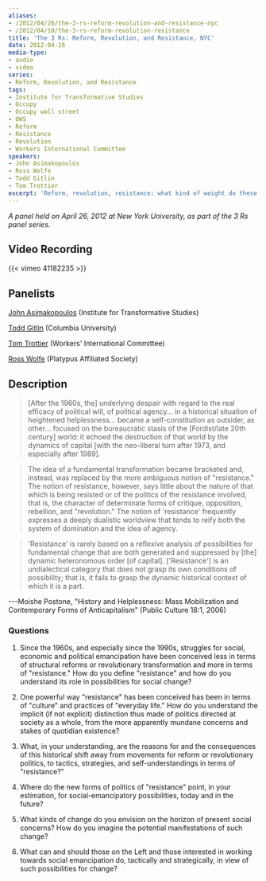 ```yaml
---
aliases:
- /2012/04/26/the-3-rs-reform-revolution-and-resistance-nyc
- /2012/04/10/the-3-rs-reform-revolution-resistance
title: 'The 3 Rs: Reform, Revolution, and Resistance, NYC'
date: 2012-04-26
media-type:
- audio
- video
series:
- Reform, Revolution, and Resistance
tags:
- Institute for Transformative Studies
- Occupy
- Occupy wall street
- OWS
- Reform
- Resistance
- Revolution
- Workers International Committee
speakers:
- John Asimakopoulos
- Ross Wolfe
- Todd Gitlin
- Tom Trottier
excerpt: 'Reform, revolution, resistance: what kind of weight do these categories hold for the Left today? How are they used, to where do they point, and what is their history? Join the Platypus Affiliated Society for a discussion concerning a question that has renewed immediacy in light of the #Occupy movement.'
---
```


_A panel held on April 26, 2012 at New York University, as part of the 3 Rs panel series._

## Video Recording

{{< vimeo 41182235 >}}

## Panelists

[John Asimakopoulos](/speakers/john-asimakopoulos/) (Institute for Transformative Studies)

[Todd Gitlin](/speakers/todd-gitlin/) (Columbia University)

[Tom Trottier](/speakers/tom-trottier/) (Workers' International Committee)

[Ross Wolfe](/speakers/ross-wolfe) (Platypus Affiliated Society)


## Description

>[After the 1960s, the] underlying despair with regard to the real efficacy of political will, of political agency... in a historical situation of heightened helplessness... became a self-constitution as outsider, as other... focused on the bureaucratic stasis of the [Fordist/late 20th century] world: it echoed the destruction of that world by the dynamics of capital [with the neo-liberal turn after 1973, and especially after 1989].

>The idea of a fundamental transformation became bracketed and, instead, was replaced by the more ambiguous notion of "resistance." The notion of resistance, however, says little about the nature of that which is being resisted or of the politics of the resistance involved, that is, the character of determinate forms of critique, opposition, rebellion, and "revolution." The notion of 'resistance' frequently expresses a deeply dualistic worldview that tends to reify both the system of domination and the idea of agency.

>'Resistance' is rarely based on a reflexive analysis of possibilities for fundamental change that are both generated and suppressed by [the] dynamic heteronomous order [of capital]. ['Resistance'] is an undialectical category that does not grasp its own conditions of possibility; that is, it fails to grasp the dynamic historical context of which it is a part.

---Moishe Postone, "History and Helplessness: Mass Mobilization and Contemporary Forms of Anticapitalism" (Public Culture 18:1, 2006)

### Questions

1. Since the 1960s, and especially since the 1990s, struggles for social, economic and political emancipation have been conceived less in terms of structural reforms or revolutionary transformation and more in terms of "resistance." How do you define "resistance" and how do you understand its role in possibilities for social change?

2. One powerful way "resistance" has been conceived has been in terms of "culture" and practices of "everyday life." How do you understand the implicit (if not explicit) distinction thus made of politics directed at society as a whole, from the more apparently mundane concerns and stakes of quotidian existence?

3. What, in your understanding, are the reasons for and the consequences of this historical shift away from movements for reform or revolutionary politics, to tactics, strategies, and self-understandings in terms of "resistance?"

4. Where do the new forms of politics of "resistance" point, in your estimation, for social-emancipatory possibilities, today and in the future?

5. What kinds of change do you envision on the horizon of present social concerns? How do you imagine the potential manifestations of such change?

6. What can and should those on the Left and those interested in working towards social emancipation do, tactically and strategically, in view of such possibilities for change?
